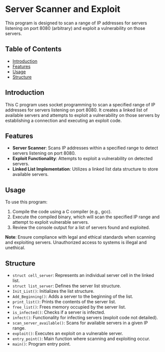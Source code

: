 # Server Scanner and Exploit

This program is designed to scan a range of IP addresses for servers listening on port 8080 (arbitrary) and exploit a vulnerability on those servers.

## Table of Contents

- [Introduction](#introduction)
- [Features](#features)
- [Usage](#usage)
- [Structure](#structure)


## Introduction

This C program uses socket programming to scan a specified range of IP addresses for servers listening on port 8080. It creates a linked list of available servers and attempts to exploit a vulnerability on those servers by establishing a connection and executing an exploit code.

## Features

- **Server Scanner**: Scans IP addresses within a specified range to detect servers listening on port 8080.
- **Exploit Functionality**: Attempts to exploit a vulnerability on detected servers.
- **Linked List Implementation**: Utilizes a linked list data structure to store available servers.

## Usage

To use this program:

1. Compile the code using a C compiler (e.g., gcc).
2. Execute the compiled binary, which will scan the specified IP range and attempt to exploit vulnerable servers.
3. Review the console output for a list of servers found and exploited.

**Note**: Ensure compliance with legal and ethical standards when scanning and exploiting servers. Unauthorized access to systems is illegal and unethical.

## Structure

- `struct cell_server`: Represents an individual server cell in the linked list.
- `struct list_server`: Defines the server list structure.
- `Init_List()`: Initializes the list structure.
- `Add_Beginning()`: Adds a server to the beginning of the list.
- `print_list()`: Prints the contents of the server list.
- `free_list()`: Frees memory occupied by the server list.
- `is_infected()`: Checks if a server is infected.
- `infect()`: Functionality for infecting servers (exploit code not detailed).
- `scan_server_available()`: Scans for available servers in a given IP range.
- `exploit()`: Executes an exploit on a vulnerable server.
- `entry_point()`: Main function where scanning and exploiting occur.
- `main()`: Program entry point.

